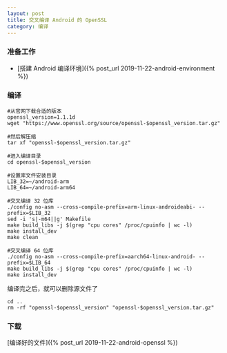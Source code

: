 ```yaml
---
layout: post
title: 交叉编译 Android 的 OpenSSL
category: 编译
---
```


### 准备工作
- [搭建 Android 编译环境]({% post_url 2019-11-22-android-environment %})

### 编译
```shell
#从官网下载合适的版本
openssl_version=1.1.1d
wget "https://www.openssl.org/source/openssl-$openssl_version.tar.gz"

#然后解压缩
tar xf "openssl-$openssl_version.tar.gz"

#进入编译目录
cd openssl-$openssl_version

#设置库文件安装目录
LIB_32=~/android-arm
LIB_64=~/android-arm64

#交叉编译 32 位库
./config no-asm --cross-compile-prefix=arm-linux-androideabi- --prefix=$LIB_32
sed -i 's|-m64||g' Makefile
make build_libs -j $(grep "cpu cores" /proc/cpuinfo | wc -l)
make install_dev
make clean

#交叉编译 64 位库
./config no-asm --cross-compile-prefix=aarch64-linux-android- --prefix=$LIB_64
make build_libs -j $(grep "cpu cores" /proc/cpuinfo | wc -l)
make install_dev
```

编译完之后，就可以删除源文件了
```shell
cd ..
rm -rf "openssl-$openssl_version" "openssl-$openssl_version.tar.gz"
```

### 下载
[编译好的文件]({% post_url 2019-11-22-android-openssl %})


